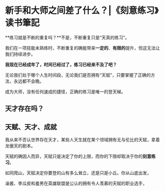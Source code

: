 # 新手和大师之间差了什么？|《刻意练习》读书筆記

**练习就是不断的重复吗？**不是，不断重复只是“天真的练习”。

我们在一项技能未熟练时，不断重复的确能带来**一定的**、**有限的**提升，但这无法让我们持续进步。

**我现在已经成年了，时间已经过了，练习已经来不及了吧？**

无论我们处于哪个人生时间段，无论我们是否拥有“天赋”，只要掌握了正确的方法，永远都不会晚。

成为大师，没有任何速成的捷径，正确的练习是唯一的登天梯。

## 天才存在吗？



## 天赋、天才、成就

我从来不否认世界存在天才，某些人天生就在某个领域拥有无与伦比的天赋，拿着龙傲天的剧本。

天赋的确因人而异，天赋只是决定了你的上限，而你的下限却取决于你的**刻意练习**。

如同爬山，天赋决定你要登的山有多么耸立，还是只是小丘。你从山底出发，

澡酱、李瓜皮和羞男在英雄联盟是公认的拥有令人羡慕的天赋的职业选手，

